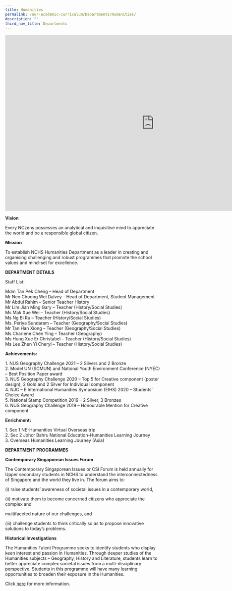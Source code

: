 ```yaml
---
title: Humanities
permalink: /our-academic-curriculum/Departments/Humanities/
description: ""
third_nav_title: Departments
---
```

<iframe allowfullscreen="true" height="569" width="960" frameborder="0" src="https://docs.google.com/presentation/d/e/2PACX-1vRgmXWqZt57UOTajBByACQ56TIuivm_-CM4vYjuiLFy38a0q1UAEHXYD30cq0wg7LCngrccSOVPLBFb/embed?start=false&amp;loop=false&amp;delayms=3000"></iframe>

**Vision**

Every NCzens possesses an analytical and inquisitive mind to appreciate the world and be a responsible global citizen.

**Mission**

To establish NCHS Humanities Department as a leader in creating and organising challenging and robust programmes that promote the school values and mind-set for excellence.

**DEPARTMENT DETAILS**

Staff List:

Mdm Tan Pek Cheng – Head of Department
<br>Mr Neo Choong Wei Dalvey – Head of Department, Student Management
<br>Mr Abdul Rahim – Senior Teacher History
<br>Mr Lim Jian Ming Gary – Teacher (History/Social Studies)
<br>Ms Mak Xue Wei – Teacher (History/Social Studies)
<br>Ms Ng Bi Ru – Teacher (History/Social Studies)
<br>Ms. Periya Sundaram – Teacher (Geography/Social Studies)
<br>Mr Tan Han Xiong – Teacher (Geography/Social Studies)
<br>Ms Charlene Chen Ying – Teacher (Geography)
<br>Ms Hung Xue Er Christabel – Teacher (History/Social Studies)
<br>Ms Lee Zhen Yi Cheryl – Teacher (History/Social Studies)

**Achievements:**

1\. NUS Geography Challenge 2021 – 2 Silvers and 2 Bronze
<br>2\. Model UN (SCMUN) and National Youth Environment Conference (NYEC) – Best Position Paper award
<br>3\. NUS Geography Challenge 2020 – Top 5 for Creative component (poster design), 2 Gold and 2 Silver for Individual component
<br>4\. NJC – E International Humanities Symposium (EIHS) 2020 – Students’ Choice Award
<br>5\. National Stamp Competition 2019 – 2 Silver, 3 Bronzes
<br>6\. NUS Geography Challenge 2019 – Honourable Mention for Creative component

  

**Enrichment:**

1\. Sec 1 NE-Humanities Virtual Overseas trip
<br>2\. Sec 2 Johor Bahru National Education-Humanities Learning Journey
<br>3\. Overseas Humanities Learning Journey (Asia)

**DEPARTMENT PROGRAMMES**

**Contemporary Singaporean Issues Forum**

The Contemporary Singaporean Issues or CSI Forum is held annually for Upper secondary students in NCHS to understand the interconnectedness of Singapore and the world they live in. The forum aims to:

(i) raise students’ awareness of societal issues in a contemporary world,

(ii) motivate them to become concerned citizens who appreciate the complex and

multifaceted nature of our challenges, and

(iii) challenge students to think critically so as to propose innovative solutions to today’s problems.

**Historical Investigations**


The Humanities Talent Programme seeks to identify students who display keen interest and passion in Humanities. Through deeper studies of the Humanities subjects – Geography, History and Literature, students learn to better appreciate complex societal issues from a multi-disciplinary perspective. Students in this programme will have many learning opportunities to broaden their exposure in the Humanities.

  

Click&nbsp;[here](/our-talent-development/Department-Talent-Programmes/Humanities-Talent-Programme)&nbsp;for more information.